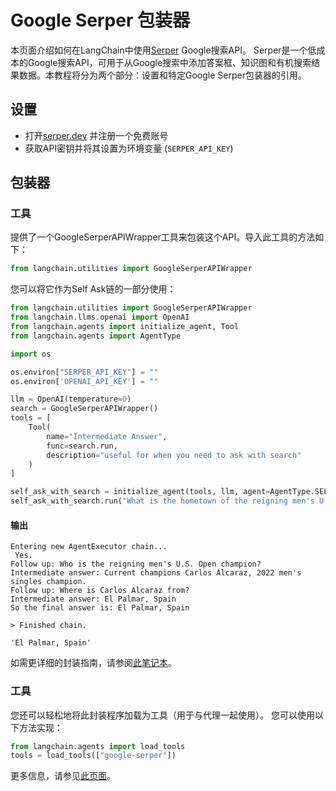 # Google Serper 包装器

本页面介绍如何在LangChain中使用[Serper](https://serper.dev) Google搜索API。 Serper是一个低成本的Google搜索API，可用于从Google搜索中添加答案框、知识图和有机搜索结果数据。本教程将分为两个部分：设置和特定Google Serper包装器的引用。

## 设置

- 打开[serper.dev](https://serper.dev) 并注册一个免费账号 
- 获取API密钥并将其设置为环境变量 (`SERPER_API_KEY`)

## 包装器

### 工具

提供了一个GoogleSerperAPIWrapper工具来包装这个API。导入此工具的方法如下：
```python
from langchain.utilities import GoogleSerperAPIWrapper
```
您可以将它作为Self Ask链的一部分使用：
```python
from langchain.utilities import GoogleSerperAPIWrapper
from langchain.llms.openai import OpenAI
from langchain.agents import initialize_agent, Tool
from langchain.agents import AgentType

import os

os.environ["SERPER_API_KEY"] = ""
os.environ['OPENAI_API_KEY'] = ""

llm = OpenAI(temperature=0)
search = GoogleSerperAPIWrapper()
tools = [
    Tool(
        name="Intermediate Answer",
        func=search.run,
        description="useful for when you need to ask with search"
    )
]

self_ask_with_search = initialize_agent(tools, llm, agent=AgentType.SELF_ASK_WITH_SEARCH, verbose=True)
self_ask_with_search.run("What is the hometown of the reigning men's U.S. Open champion?")
```
#### 输出
```
Entering new AgentExecutor chain...
 Yes.
Follow up: Who is the reigning men's U.S. Open champion?
Intermediate answer: Current champions Carlos Alcaraz, 2022 men's singles champion.
Follow up: Where is Carlos Alcaraz from?
Intermediate answer: El Palmar, Spain
So the final answer is: El Palmar, Spain

> Finished chain.

'El Palmar, Spain'
```
如需更详细的封装指南，请参阅[此笔记本](../modules/agents/tools/examples/google_serper.ipynb)。

### 工具

您还可以轻松地将此封装程序加载为工具（用于与代理一起使用）。
您可以使用以下方法实现：
```python
from langchain.agents import load_tools
tools = load_tools(["google-serper"])
```
更多信息，请参见[此页面](../modules/agents/tools/getting_started.md)。